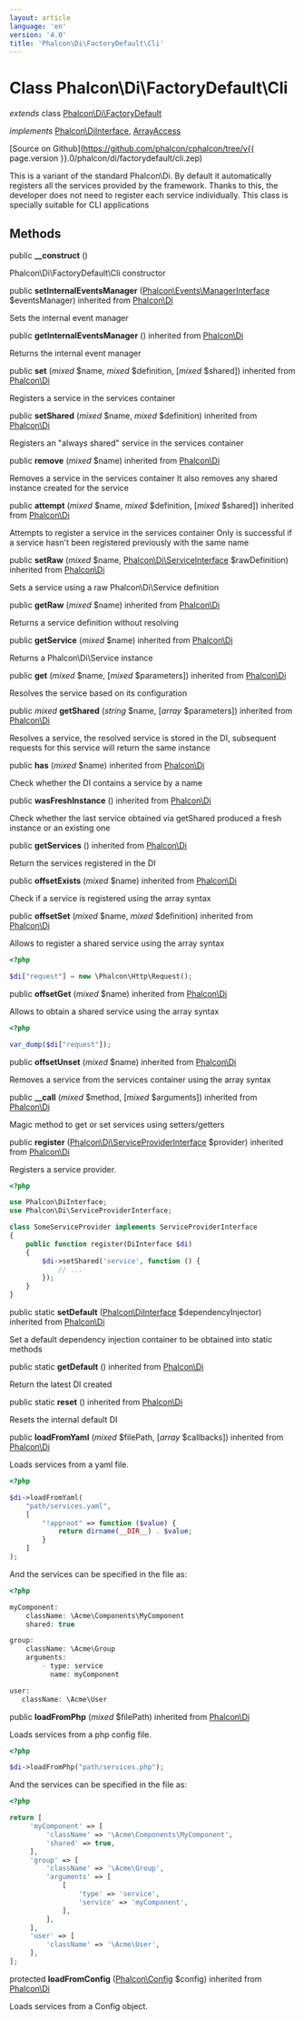 ```yaml
---
layout: article
language: 'en'
version: '4.0'
title: 'Phalcon\Di\FactoryDefault\Cli'
---
```

# Class **Phalcon\Di\FactoryDefault\Cli**

*extends* class [Phalcon\Di\FactoryDefault](Phalcon_Di_FactoryDefault)

*implements* [Phalcon\DiInterface](Phalcon_DiInterface), [ArrayAccess](https://php.net/manual/en/class.arrayaccess.php)

[Source on Github](https://github.com/phalcon/cphalcon/tree/v{{ page.version }}.0/phalcon/di/factorydefault/cli.zep)

This is a variant of the standard Phalcon\Di. By default it automatically
registers all the services provided by the framework.
Thanks to this, the developer does not need to register each service individually.
This class is specially suitable for CLI applications


## Methods
public  **__construct** ()

Phalcon\Di\FactoryDefault\Cli constructor



public  **setInternalEventsManager** ([Phalcon\Events\ManagerInterface](Phalcon_Events_ManagerInterface) $eventsManager) inherited from [Phalcon\Di](Phalcon_Di)

Sets the internal event manager



public  **getInternalEventsManager** () inherited from [Phalcon\Di](Phalcon_Di)

Returns the internal event manager



public  **set** (*mixed* $name, *mixed* $definition, [*mixed* $shared]) inherited from [Phalcon\Di](Phalcon_Di)

Registers a service in the services container



public  **setShared** (*mixed* $name, *mixed* $definition) inherited from [Phalcon\Di](Phalcon_Di)

Registers an "always shared" service in the services container



public  **remove** (*mixed* $name) inherited from [Phalcon\Di](Phalcon_Di)

Removes a service in the services container
It also removes any shared instance created for the service



public  **attempt** (*mixed* $name, *mixed* $definition, [*mixed* $shared]) inherited from [Phalcon\Di](Phalcon_Di)

Attempts to register a service in the services container
Only is successful if a service hasn't been registered previously
with the same name



public  **setRaw** (*mixed* $name, [Phalcon\Di\ServiceInterface](Phalcon_Di_ServiceInterface) $rawDefinition) inherited from [Phalcon\Di](Phalcon_Di)

Sets a service using a raw Phalcon\Di\Service definition



public  **getRaw** (*mixed* $name) inherited from [Phalcon\Di](Phalcon_Di)

Returns a service definition without resolving



public  **getService** (*mixed* $name) inherited from [Phalcon\Di](Phalcon_Di)

Returns a Phalcon\Di\Service instance



public  **get** (*mixed* $name, [*mixed* $parameters]) inherited from [Phalcon\Di](Phalcon_Di)

Resolves the service based on its configuration



public *mixed* **getShared** (*string* $name, [*array* $parameters]) inherited from [Phalcon\Di](Phalcon_Di)

Resolves a service, the resolved service is stored in the DI, subsequent
requests for this service will return the same instance



public  **has** (*mixed* $name) inherited from [Phalcon\Di](Phalcon_Di)

Check whether the DI contains a service by a name



public  **wasFreshInstance** () inherited from [Phalcon\Di](Phalcon_Di)

Check whether the last service obtained via getShared produced a fresh instance or an existing one



public  **getServices** () inherited from [Phalcon\Di](Phalcon_Di)

Return the services registered in the DI



public  **offsetExists** (*mixed* $name) inherited from [Phalcon\Di](Phalcon_Di)

Check if a service is registered using the array syntax



public  **offsetSet** (*mixed* $name, *mixed* $definition) inherited from [Phalcon\Di](Phalcon_Di)

Allows to register a shared service using the array syntax

```php
<?php

$di["request"] = new \Phalcon\Http\Request();

```



public  **offsetGet** (*mixed* $name) inherited from [Phalcon\Di](Phalcon_Di)

Allows to obtain a shared service using the array syntax

```php
<?php

var_dump($di["request"]);

```



public  **offsetUnset** (*mixed* $name) inherited from [Phalcon\Di](Phalcon_Di)

Removes a service from the services container using the array syntax



public  **__call** (*mixed* $method, [*mixed* $arguments]) inherited from [Phalcon\Di](Phalcon_Di)

Magic method to get or set services using setters/getters



public  **register** ([Phalcon\Di\ServiceProviderInterface](Phalcon_Di_ServiceProviderInterface) $provider) inherited from [Phalcon\Di](Phalcon_Di)

Registers a service provider.

```php
<?php

use Phalcon\DiInterface;
use Phalcon\Di\ServiceProviderInterface;

class SomeServiceProvider implements ServiceProviderInterface
{
    public function register(DiInterface $di)
    {
        $di->setShared('service', function () {
            // ...
        });
    }
}

```



public static  **setDefault** ([Phalcon\DiInterface](Phalcon_DiInterface) $dependencyInjector) inherited from [Phalcon\Di](Phalcon_Di)

Set a default dependency injection container to be obtained into static methods



public static  **getDefault** () inherited from [Phalcon\Di](Phalcon_Di)

Return the latest DI created



public static  **reset** () inherited from [Phalcon\Di](Phalcon_Di)

Resets the internal default DI



public  **loadFromYaml** (*mixed* $filePath, [*array* $callbacks]) inherited from [Phalcon\Di](Phalcon_Di)

Loads services from a yaml file.

```php
<?php

$di->loadFromYaml(
    "path/services.yaml",
    [
        "!approot" => function ($value) {
            return dirname(__DIR__) . $value;
        }
    ]
);

```
And the services can be specified in the file as:

```php
<?php

myComponent:
    className: \Acme\Components\MyComponent
    shared: true

group:
    className: \Acme\Group
    arguments:
        - type: service
          name: myComponent

user:
   className: \Acme\User

```



public  **loadFromPhp** (*mixed* $filePath) inherited from [Phalcon\Di](Phalcon_Di)

Loads services from a php config file.

```php
<?php

$di->loadFromPhp("path/services.php");

```
And the services can be specified in the file as:

```php
<?php

return [
     'myComponent' => [
         'className' => '\Acme\Components\MyComponent',
         'shared' => true,
     ],
     'group' => [
         'className' => '\Acme\Group',
         'arguments' => [
             [
                 'type' => 'service',
                 'service' => 'myComponent',
             ],
         ],
     ],
     'user' => [
         'className' => '\Acme\User',
     ],
];

```



protected  **loadFromConfig** ([Phalcon\Config](Phalcon_Config) $config) inherited from [Phalcon\Di](Phalcon_Di)

Loads services from a Config object.



